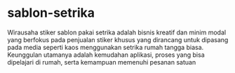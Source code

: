 # sablon-setrika
Wirausaha stiker sablon pakai setrika adalah bisnis kreatif dan minim modal yang berfokus pada penjualan stiker khusus yang dirancang untuk dipasang pada media seperti kaos menggunakan setrika rumah tangga biasa. Keunggulan utamanya adalah kemudahan aplikasi, proses yang bisa dipelajari di rumah, serta kemampuan memenuhi pesanan satuan

